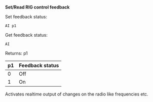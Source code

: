 __Set/Read RIG control feedback__

Set feedback status:

	AI p1

Get feedback status:

	AI

Returns: p1

| p1  | Feedback status |
| --- | --- |
| 0 | Off |
| 1 | On  |

Activates realtime output of changes on the radio like frequencies etc.
